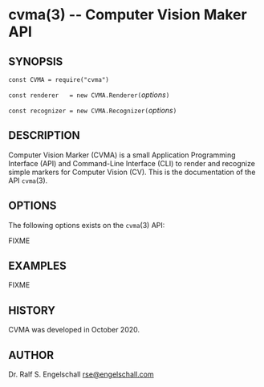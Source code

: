 
# cvma(3) -- Computer Vision Maker API

## SYNOPSIS

`const CVMA = require("cvma")`

`const renderer   = new CVMA.Renderer(`*options*`)`

`const recognizer = new CVMA.Recognizer(`*options*`)`

## DESCRIPTION

Computer Vision Marker (CVMA) is a small Application Programming
Interface (API) and Command-Line Interface (CLI) to render and recognize
simple markers for Computer Vision (CV). This is the documentation of
the API `cvma`(3).

## OPTIONS

The following options exists on the `cvma`(3) API:

FIXME

## EXAMPLES

FIXME

## HISTORY

CVMA was developed in October 2020.

## AUTHOR

Dr. Ralf S. Engelschall <rse@engelschall.com>


